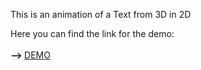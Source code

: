 This is an animation of a Text from 3D in 2D

Here you can find the link for the demo: <br><br><strong>--> </strong><a href="https://codingapp.net/text">DEMO</a>

